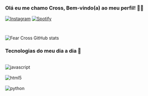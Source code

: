 ### Olá eu me chamo Cross, Bem-vindo(a) ao meu perfil! 👋🏻

[![Instagram](https://img.shields.io/badge/Instagram-E4405F?style=for-the-badge&logo=instagram&logoColor=white)](https://www.instagram.com/crossnomercy/)
[![Spotify](https://img.shields.io/badge/Spotify-1ED760?&style=for-the-badge&logo=spotify&logoColor=white)](https://open.spotify.com/playlist/1E05LNp8MnDouavgMbg7x6?si=aaed7e2d598b4718)

<br/>

![Fear Cross GitHub stats](https://github-readme-stats.vercel.app/api?username=FearCross&show_icons=true&theme=dracula)

### Tecnologias do meu dia a dia 👻

<div style="display": inline_block><br/>
<img align='center' alt="javascript" src="https://img.shields.io/badge/JavaScript-323330?style=for-the-badge&logo=javascript&logoColor=F7DF1E" />
</div>
<div style="display": inline_block><br/>
<img align='center' alt="html5" src="https://img.shields.io/badge/HTML5-E34F26?style=for-the-badge&logo=html5&logoColor=white" />
</div>
<div style="display": inline_block><br/>
<img align="center" alt="python" src="https://img.shields.io/badge/Python-3776AB?style=for-the-badge&logo=python&logoColor=white" />
</div>



